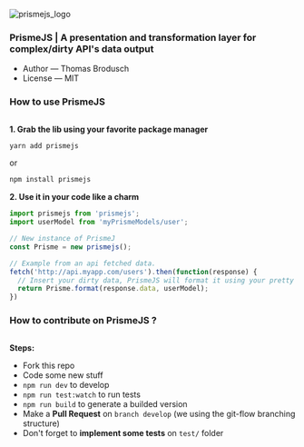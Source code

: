 ![prismejs_logo](https://user-images.githubusercontent.com/3238312/32701237-2ba0912e-c7d2-11e7-9236-8c397528ad44.png)

### PrismeJS | A presentation and transformation layer for complex/dirty API's data output


 * Author — Thomas Brodusch
 * License — MIT


### How to use PrismeJS
##

**1. Grab the lib using your favorite package manager**
```javascript
yarn add prismejs
```

or

```javascript
npm install prismejs
```


**2. Use it in your code like a charm**
```javascript
import prismejs from 'prismejs';
import userModel from 'myPrismeModels/user';

// New instance of PrismeJ
const Prisme = new prismejs();

// Example from an api fetched data.
fetch('http://api.myapp.com/users').then(function(response) {
  // Insert your dirty data, PrismeJS will format it using your pretty userModel !
  return Prisme.format(response.data, userModel); 
})

```

### How to contribute on PrismeJS ?
##

**Steps:**
* Fork this repo
* Code some new stuff 
* `npm run dev` to develop 
* `npm run test:watch` to run tests
* `npm run build` to generate a builded version
* Make a **Pull Request** on `branch develop` (we using the git-flow branching structure)
* Don't forget to **implement some tests** on `test/` folder 
